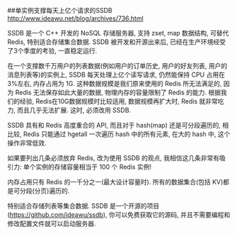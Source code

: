 
##单实例支撑每天上亿个请求的SSDB
http://www.ideawu.net/blog/archives/736.html

SSDB 是一个 C++ 开发的 NoSQL 存储服务器, 支持 zset, map 数据结构, 可替代 Redis, 特别适合存储集合数据. SSDB 被开发和开源出来后, 已经在生产环境经受了3个季度的考验, 一直稳定运行.

在一个支撑数千万用户的列表数据(例如用户的订单历史, 用户的好友列表, 用户的消息列表等)的实例上, SSDB 每天处理上亿个读写请求, 仍然能保持 CPU 占用在3%左右, 内存占用为 1G. 这种数据规模是我们原来使用的 Redis 所无法满足的, 因为 Redis 无法保存如此大量的数据, 物理内存的容量限制了 Redis 的能力. 根据我们的经验, Redis在10G数据规模时比较适用, 数据规模再扩大时, Redis 就非常吃力, 而且几乎无法扩展. 这时, 必须改用 SSDB.

SSDB 具有和 Redis 高度重合的 API, 而且对于 hash(map) 还是可分段遍历的, 相比较, Redis 只能通过 hgetall 一次遍历 hash 中的所有元素, 在大的 hash 中, 这个操作非常低效.

如果要列出几条必须放弃 Redis, 改为使用 SSDB 的观点, 我相信这几条非常有吸引力:
单个实例的存储容量相当于 100 个 Redis 实例!

内存占用只有 Redis 的一千分之一(最大设计容量时).
所有的数据集合(包括 KV)都是可分段(分页)遍历的.

特别适合存储列表等集合数据.
SSDB 是一个开源的项目(https://github.com/ideawu/ssdb), 你可以免费获取它的源码, 并且不需要编程和修改配置文件就可以启动服务器.

